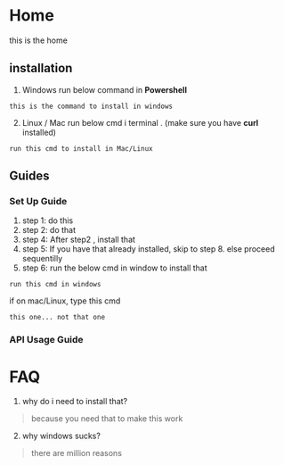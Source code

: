 <!-- TITLE: Neutrinos Doc -->
<!-- SUBTITLE: docs for nos -->

# Home
this is the home
## installation
1. Windows
		run below command in **Powershell**
		
```
this is the command to install in windows

```

2. Linux / Mac
		run below cmd i terminal . (make sure you have **curl** installed)
		
```
run this cmd to install in Mac/Linux
```
## Guides
### Set Up Guide
1. step 1: do this
2. step 2: do that
3. step 4: After step2 , install that
4. step 5: If you have that already installed, skip to step 8. else proceed sequentilly
5. step 6: run the below cmd in window to install that
		
```
run this cmd in windows
```

if on mac/Linux, type this cmd

```
this one... not that one
```

### API Usage Guide
# FAQ
1. why do i need to install that?
> 	because you need that to make this work
	
2. why windows sucks?
> 	there are million reasons

	
